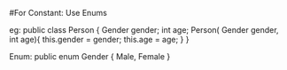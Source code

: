 #For Constant: Use Enums

eg:
public class Person {
    Gender gender;
    int age;
    Person( Gender gender, int age){
    this.gender = gender;
    this.age = age;
    }
}

Enum:
public enum Gender {
Male, Female
}